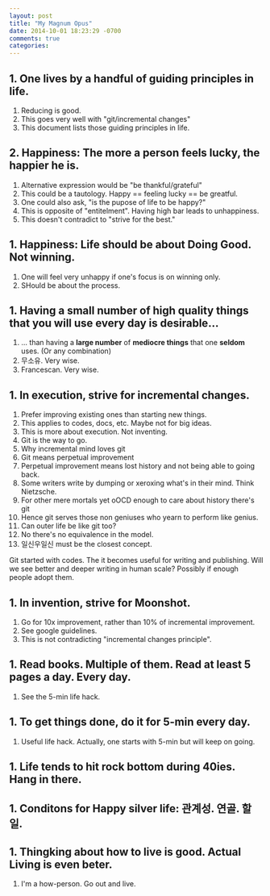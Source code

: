 ```yaml
---
layout: post
title: "My Magnum Opus"
date: 2014-10-01 18:23:29 -0700
comments: true
categories: 
---
```

## 1. One lives by a handful of guiding principles in life.

1. Reducing is good.
1. This goes very well with "git/incremental changes"
1. This document lists those guiding principles in life.

## 2. Happiness: The more a person feels lucky, the happier he is.

1. Alternative expression would be "be thankful/grateful"
1. This could be a tautology. Happy == feeling lucky == be greatful.
1. One could also ask, "is the pupose of life to be happy?"
1. This is opposite of "entitelment". Having high bar leads to unhappiness.
1. This doesn't contradict to "strive for the best."

## 1. Happiness: Life should be about Doing Good. Not winning.
1. One will feel very unhappy if one's focus is on winning only.
1. SHould be about the process.

## 1. Having a **small number** of **high quality** things that you will use **every day** is desirable...
1. ... than having a **large number** of **mediocre things** that one **seldom** uses. (Or any combination)
1. 무소유. Very wise.
1. Francescan. Very wise.

## 1. In execution, strive for incremental changes.
1. Prefer improving existing ones than starting new things.
1. This applies to codes, docs, etc. Maybe not for big ideas. 
1. This is more about execution. Not inventing.
1. Git is the way to go.
1. Why incremental mind loves git
1. Git means perpetual improvement
1. Perpetual improvement means lost history and not being able to going back. 
1. Some writers write by dumping or xeroxing what's in their mind. Think Nietzsche. 
1. For other mere mortals yet oOCD enough to care about history there's git
1. Hence git serves those non geniuses who yearn to perform like genius. 
1. Can outer life be like git too?
1. No there's no equivalence in the model. 
1. 일신우일신 must be the closest concept. 

Git started with codes. 
The it becomes useful for writing and publishing. 
Will we see better and deeper writing in human scale? Possibly if enough people adopt them. 

## 1. In invention, strive for Moonshot.
1. Go for 10x improvement, rather than 10% of incremental improvement.
1. See google guidelines.
1. This is not contradicting "incremental changes principle".


## 1. Read books. Multiple of them. Read at least 5 pages a day. Every day.
1. See the 5-min life hack.

## 1. To get things done, do it for 5-min every day.
1. Useful life hack. Actually, one starts with 5-min but will keep on going.

## 1. Life tends to hit rock bottom during 40ies. Hang in there.

## 1. Conditons for Happy silver life: 관계성. 연골. 할 일.

## 1. Thingking **about** how to live is good. Actual **Living** is even beter.
1. I'm a how-person. Go out and live.

